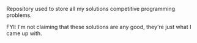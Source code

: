 Repository used to store all my solutions competitive programming problems.

FYI: I'm not claiming that these solutions are any good, they're just what I came up with.
